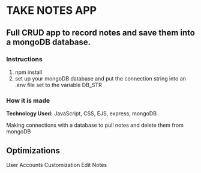# TAKE NOTES APP

## Full CRUD app to record notes and save them into a mongoDB database.


### Instructions

1) npm install
2) set up your mongoDB database and put the connection string into an .env file set to the variable DB_STR

### How it is made

**Technology Used:** JavaScript, CSS, EJS, express, mongoDB

Making connections with a database to pull notes and delete them from mongoDB

## Optimizations  

User Accounts
Customization
Edit Notes
